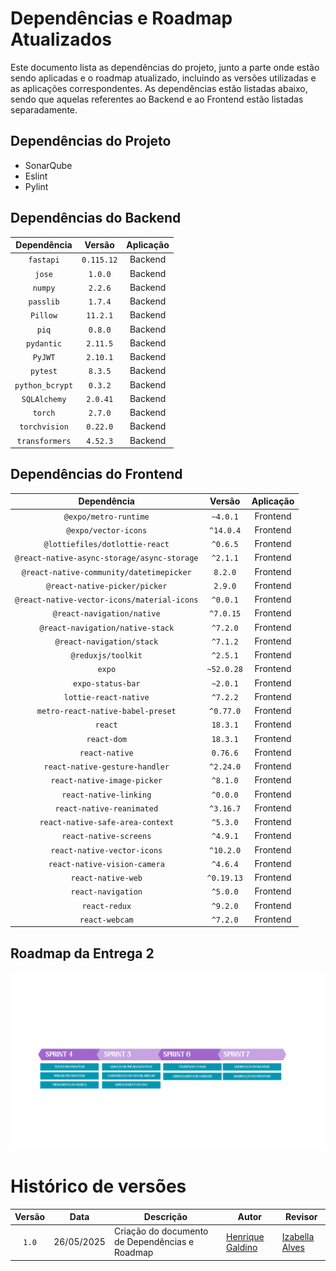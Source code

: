 # Dependências e Roadmap Atualizados

Este documento lista as dependências do projeto, junto a parte onde estão sendo aplicadas e o roadmap atualizado, incluindo as versões utilizadas e as aplicações correspondentes. As dependências estão listadas abaixo, sendo que aquelas referentes ao Backend e ao Frontend estão listadas separadamente.

## Dependências do Projeto

- SonarQube
- Eslint
- Pylint

## Dependências do Backend
| Dependência | Versão | Aplicação |
| :--------: | :----: | :-------: |
| `fastapi` | `0.115.12` | Backend |
| `jose` | `1.0.0` | Backend |
| `numpy` | `2.2.6` | Backend |
| `passlib` | `1.7.4` | Backend |
| `Pillow` | `11.2.1` | Backend |
| `piq` | `0.8.0` | Backend |
| `pydantic` | `2.11.5` | Backend |
| `PyJWT` | `2.10.1` | Backend |
| `pytest` | `8.3.5` | Backend |
| `python_bcrypt` | `0.3.2` | Backend |
| `SQLAlchemy` | `2.0.41` | Backend |
| `torch` | `2.7.0` | Backend |
| `torchvision` | `0.22.0` | Backend |
| `transformers` | `4.52.3` | Backend |

<!-- dependencias do frontend 
    "@expo/metro-runtime": "~4.0.1",
    "@expo/vector-icons": "^14.0.4",
    "@lottiefiles/dotlottie-react": "^0.6.5",
    "@react-native-async-storage/async-storage": "^2.1.1",
    "@react-native-community/datetimepicker": "8.2.0",
    "@react-native-picker/picker": "2.9.0",
    "@react-native-vector-icons/material-icons": "^0.0.1",
    "@react-navigation/native": "^7.0.15",
    "@react-navigation/native-stack": "^7.2.0",
    "@react-navigation/stack": "^7.1.2",
    "@reduxjs/toolkit": "^2.5.1",
    "expo": "~52.0.28",
    "expo-camera": "~16.0.17",
    "expo-file-system": "^18.0.11",
    "expo-haptics": "^14.0.1",
    "expo-image-manipulator": "^13.0.6",
    "expo-image-picker": "^16.0.6",
    "expo-linear-gradient": "^14.0.2",
    "expo-media-library": "^17.0.6",
    "expo-status-bar": "~2.0.1",
    "lottie-react-native": "^7.2.2",
    "metro-react-native-babel-preset": "^0.77.0",
    "react": "18.3.1",
    "react-dom": "18.3.1",
    "react-native": "0.76.6",
    "react-native-gesture-handler": "^2.24.0",
    "react-native-image-picker": "^8.1.0",
    "react-native-linking": "^0.0.0",
    "react-native-reanimated": "^3.16.7",
    "react-native-safe-area-context": "^5.3.0",
    "react-native-screens": "^4.9.1",
    "react-native-vector-icons": "^10.2.0",
    "react-native-vision-camera": "^4.6.4",
    "react-native-web": "^0.19.13",
    "react-navigation": "^5.0.0",
    "react-redux": "^9.2.0",
    "react-webcam": "^7.2.0" -->

## Dependências do Frontend
| Dependência | Versão | Aplicação |
| :--------: | :----: | :-------: |
| `@expo/metro-runtime` | `~4.0.1` | Frontend |
| `@expo/vector-icons` | `^14.0.4` | Frontend |
| `@lottiefiles/dotlottie-react` | `^0.6.5` | Frontend |
| `@react-native-async-storage/async-storage` | `^2.1.1` | Frontend |
| `@react-native-community/datetimepicker` | `8.2.0` | Frontend |
| `@react-native-picker/picker` | `2.9.0` | Frontend |
| `@react-native-vector-icons/material-icons` | `^0.0.1` | Frontend |
| `@react-navigation/native` | `^7.0.15` | Frontend |
| `@react-navigation/native-stack` | `^7.2.0` | Frontend |
| `@react-navigation/stack` | `^7.1.2` | Frontend |
| `@reduxjs/toolkit` | `^2.5.1` | Frontend |
| `expo` | `~52.0.28` | Frontend |
| `expo-status-bar` | `~2.0.1` | Frontend |
| `lottie-react-native` | `^7.2.2` | Frontend |
| `metro-react-native-babel-preset` | `^0.77.0` | Frontend |
| `react` | `18.3.1` | Frontend |
| `react-dom` | `18.3.1` | Frontend |
| `react-native` | `0.76.6` | Frontend |
| `react-native-gesture-handler` | `^2.24.0` | Frontend |
| `react-native-image-picker` | `^8.1.0` | Frontend |
| `react-native-linking` | `^0.0.0` | Frontend |
| `react-native-reanimated` | `^3.16.7` | Frontend |
| `react-native-safe-area-context` | `^5.3.0` | Frontend |
| `react-native-screens` | `^4.9.1` | Frontend |
| `react-native-vector-icons` | `^10.2.0` | Frontend |
| `react-native-vision-camera` | `^4.6.4` | Frontend |
| `react-native-web` | `^0.19.13` | Frontend |
| `react-navigation` | `^5.0.0` | Frontend |
| `react-redux` | `^9.2.0` | Frontend |
| `react-webcam` | `^7.2.0` | Frontend |

## Roadmap da Entrega 2

<img src="https://github.com/DermAlert/dermalert.github.io/blob/main/docs/assets/release2/roadmapEntrega2.png?raw=true" alt="Roadmap"/>




# Histórico de versões

| Versão | Data | Descrição | Autor | Revisor |
| :----: | ---- | --------- | ----- | ------- |
| `1.0`  |26/05/2025| Criação do documento de Dependências e Roadmap | [Henrique Galdino](https://github.com/hgaldino05) | [Izabella Alves](https://github.com/izabellaalves) |
